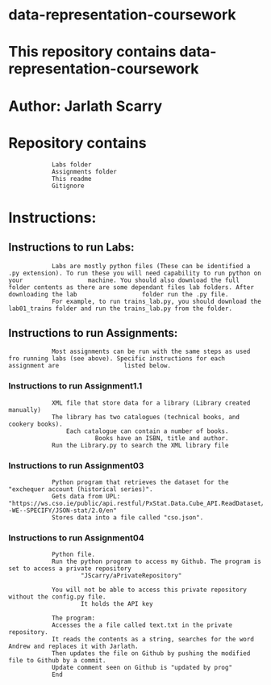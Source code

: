# data-representation-coursework

# This repository contains data-representation-coursework

# Author: Jarlath Scarry

# Repository contains 
                Labs folder
                Assignments folder
                This readme
                Gitignore

# Instructions: 

## Instructions to run Labs:
                Labs are mostly python files (These can be identified a .py extension). To run these you will need capability to run python on your                  machine. You should also download the full folder contents as there are some dependant files lab folders. After downloading the lab                  folder run the .py file. 
                For example, to run trains_lab.py, you should download the lab01_trains folder and run the trains_lab.py from the folder.

## Instructions to run Assignments:
                Most assignments can be run with the same steps as used fro running labs (see above). Specific instructions for each assignment are                  listed below.
                
### Instructions to run Assignment1.1
                XML file that store data for a library (Library created manually)
                The library has two catalogues (technical books, and cookery books).
                    Each catalogue can contain a number of books. 
                            Books have an ISBN, title and author.
                Run the Library.py to search the XML library file
                

### Instructions to run Assignment03
                Python program that retrieves the dataset for the "exchequer account (historical series)".
                Gets data from UPL: "https://ws.cso.ie/public/api.restful/PxStat.Data.Cube_API.ReadDataset/WHAT--WE--SPECIFY/JSON-stat/2.0/en"
                Stores data into a file called "cso.json".

### Instructions to run Assignment04
                Python file. 
                Run the python program to access my Github. The program is set to access a private repository 
                        "JScarry/aPrivateRepository"
                
                You will not be able to access this private repository without the config.py file.
                        It holds the API key

                The program:
                Accesses the a file called text.txt in the private repository.
                It reads the contents as a string, searches for the word Andrew and replaces it with Jarlath.
                Then updates the file on Github by pushing the modified file to Github by a commit.
                Update comment seen on Github is "updated by prog"
                End



